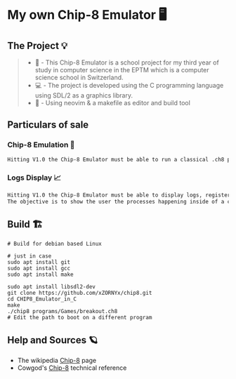 # My own Chip-8 Emulator 🖥

## The Project 💡
> - 🏫 - This Chip-8 Emulator is a school project for my third year of study in computer science in the EPTM which is a computer science school in Switzerland.
> - 💻 - The project is developed using the C programming language using SDL/2 as a graphics library.
> - 🗿 - Using neovim & a makefile as editor and build tool


## Particulars of sale
### Chip-8 Emulation 🦾
```txt
Hitting V1.0 the Chip-8 Emulator must be able to run a classical .ch8 program correctly
```

### Logs Display 📈
```txt
Hitting V1.0 the Chip-8 Emulator must be able to display logs, registers, memory states and content.
The objective is to show the user the processes happening inside of a computer.
```

## Build 🏗️
```shell
# Build for debian based Linux

# just in case
sudo apt install git
sudo apt install gcc
sudo apt install make

sudo apt install libsdl2-dev
git clone https://github.com/xZORNYx/chip8.git
cd CHIP8_Emulator_in_C
make
./chip8 programs/Games/breakout.ch8
# Edit the path to boot on a different program
```

## Help and Sources 🪐
- The wikipedia [Chip-8](https://en.wikipedia.org/wiki/CHIP-8) page
- Cowgod's [Chip-8](http://devernay.free.fr/hacks/chip8/C8TECH10.HTM#6xkk) technical reference
